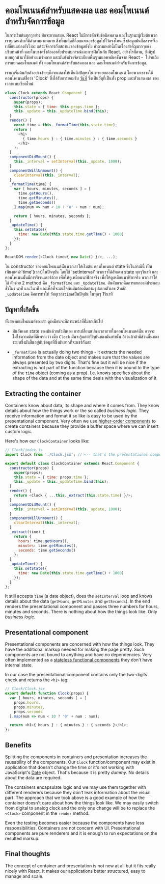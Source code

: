 # คอมโพเนนต์สำหรับแสดงผล และ คอมโพเนนต์สำหรับจัดการข้อมูล

ในการเริ่มต้นทุกๆอย่าง มักจะยากเสมอ. React ไม่มีการดักจับข้อผิดพลาด และในฐานะผู้เริ่มต้นพวกเราทุกคนต่างก็มีคำถามมากหมาย สิ่งที่ผมคิดก็คือผมจะเอาข้อมูลไปไว้ตรงไหน ซึ่งข้อมูลมันสือสารหรือเปลี่ยนแปลงยังไงละ แล้วะจัดการกับสถานะของข้อมูลยังไง  คำถามเหล่านี้เป็นเรื่องสำคัญมากๆของบริบทหน้าที่ และในบางครั้งต้องอาศัยประสบการณ์และการฝึกในกับ React. อย่างไรก็ตาม, ยังมีรูปแบบถูกนำมาใช้อย่างแพร่หลาย และมันยังช่วงจัดระเบียบพื้นฐานแอพพลิเคชั่นจาก React  -  ไปจนถึงการแยกคอมโพเนนต์ ทั้ง คอมโพเนนต์สำหรับแสดงผล และ คอมโพเนนต์สำหรับจัดการข้อมูล.

เรามาเริ่มต้นกับตัวอย่างง่ายๆซึ่งจะแสดงให้เห็นถึงปัญหาในการแยกคอมโพเนนต์ โดยพวกเราจะใช้ คอมโพเนนต์ชื่อว่า 'Clock' ซึ่งได้รับการยอมรับ  [วันที่](https://developer.mozilla.org/en-US/docs/Web/JavaScript/Reference/Global_Objects/Date) ซึ่งเป็นวัตุที่เป็นทั้ง prop และตัวแสดงผล ของเวลาแบบเรียลไทม์

```js
class Clock extends React.Component {
  constructor(props) {
    super(props);
    this.state = { time: this.props.time };
    this._update = this._updateTime.bind(this);
  }
  render() {
    const time = this._formatTime(this.state.time);
    return (
      <h1>
        { time.hours } : { time.minutes } : { time.seconds }
      </h1>
    );
  }
  componentDidMount() {
    this._interval = setInterval(this._update, 1000);
  }
  componentWillUnmount() {
    clearInterval(this._interval);
  }
  _formatTime(time) {
    var [ hours, minutes, seconds ] = [
      time.getHours(),
      time.getMinutes(),
      time.getSeconds()
    ].map(num => num < 10 ? '0' + num : num);

    return { hours, minutes, seconds };
  }
  _updateTime() {
    this.setState({
      time: new Date(this.state.time.getTime() + 1000)
    });
  }
};

ReactDOM.render(<Clock time={ new Date() }/>, ...);
```
ใน constructor ของคอมโพเนนต์นั้นพวกเราได้เริ่มต้น คอมโพเนนต์ state ซึ่งในกรณีนี้ เป็นเพียงแค่ค่า'time'(เวลา)ในปัจจุบัน โดยใช้ 'setInterval' พวกเราได้อัพเดท state ทุกๆวินาที และคอมโพเนนนั้นมีการรีเรนเดอร์ด้วย เพื่อให้ดูเหมือนนาฬิกาจริง เพื่อให้ดูเหมือนนาฬิกาจริง พวกเราได้ใช้ ตัวช่วย 2 method คือ `_formatTime` และ `_UpdateTime`. 
อันดับแรกคือการแยกองค์ประกอบ ชั่วโมง นาที และวินาที และเพื่อที่จะแน่ใจกับมันต้องติดตามรูปแบบตัวเลข 2หลัก  
`_updateTime` คือการทำให้ วัตถุเวลา`time`เป็นปัจุบัน ในทุกๆ 1วินาที
 
## ปัญหาที่เกิดขึ้น
ทั้งสองคอมโพเนนต์ของเรา ดูเหมือนจะมีภาระหน้าที่ที่มากเกินไป

* มันอัพเดท state ของมันด้วยตัวมันเอง การเปลี่ยนแปลงเวลาภายในคอมโพเนนตค์นั้น อาจจะไม่ใช่ความคิดที่ดีเพราะว่า เมื่อ `Clock` มันจะรู้แค่ค่าปัจุบันของมันเท่านั้น อ้าวแล้วถ้ามีส่วนอื่นของระบบซึ่งมันขึ้นอยู่กับข้อมูลที่ซึ่งมันยากที่จะแชร์กันละ 

* `_formatTime` is actually doing two things - it extracts the needed information from the date object and makes sure that the values are always presented by two digits. That's fine but it will be nice if the extracting is not part of the function because then it is bound to the type of the `time` object (coming as a prop). I.e. knows specifics about the shape of the data and at the same time deals with the visualization of it.

## Extracting the container

Containers know about data, its shape and where it comes from. They know details about how the things work or the so called *business logic*. They receive information and format it so like is easy to be used by the presentational component. Very often we use [higher-order components](https://github.com/krasimir/react-in-patterns/tree/master/patterns/higher-order-components) to create containers because they provide a buffer space where we can insert custom logic.

Here's how our `ClockContainer` looks like:

<span class="new-page"></span>

```js
// Clock/index.js
import Clock from './Clock.jsx'; // <-- that's the presentational component

export default class ClockContainer extends React.Component {
  constructor(props) {
    super(props);
    this.state = { time: props.time };
    this._update = this._updateTime.bind(this);
  }
  render() {
    return <Clock { ...this._extract(this.state.time) }/>;
  }
  componentDidMount() {
    this._interval = setInterval(this._update, 1000);
  }
  componentWillUnmount() {
    clearInterval(this._interval);
  }
  _extract(time) {
    return {
      hours: time.getHours(),
      minutes: time.getMinutes(),
      seconds: time.getSeconds()
    };
  }
  _updateTime() {
    this.setState({
      time: new Date(this.state.time.getTime() + 1000)
    });
  }
};
```

It still accepts `time` (a date object), does the `setInterval` loop and knows details about the data (`getHours`, `getMinutes` and `getSeconds`). In the end renders the presentational component and passes three numbers for hours, minutes and seconds. There is nothing about how the things look like. Only *business logic*.

## Presentational component

Presentational components are concerned with how the things look. They have the additional markup needed for making the page pretty. Such components are not bound to anything and have no dependencies. Very often implemented as a [stateless functional components](https://facebook.github.io/react/blog/2015/10/07/react-v0.14.html#stateless-functional-components) they don't have internal state.

In our case the presentational component contains only the two-digits check and returns the `<h1>` tag:

```js
// Clock/Clock.jsx
export default function Clock(props) {
  var [ hours, minutes, seconds ] = [
    props.hours,
    props.minutes,
    props.seconds
  ].map(num => num < 10 ? '0' + num : num);

  return <h1>{ hours } : { minutes } : { seconds }</h1>;
};
```

## Benefits

Splitting the components in containers and presentation increases the reusability of the components. Our `Clock` function/component may exist in application that doesn't change the time or it's not working with JavaScript's [Date](https://developer.mozilla.org/en-US/docs/Web/JavaScript/Reference/Global_Objects/Date) object. That's because it is pretty *dummy*. No details about the data are required.

The containers encapsulate logic and we may use them together with different renderers because they don't leak information about the visual part. The approach that we took above is a good example of how the container doesn't care about how the things look like. We may easily switch from digital to analog clock and the only one change will be to replace the `<Clock>` component in the `render` method.

Even the testing becomes easier because the components have less responsibilities. Containers are not concern with UI. Presentational components are pure renderers and it is enough to run expectations on the resulted markup.

## Final thoughts

The concept of container and presentation is not new at all but it fits really nicely with React. It makes our applications better structured, easy to manage and scale.
